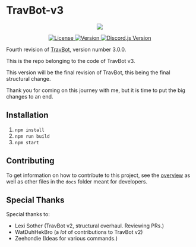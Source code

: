 # TravBot-v3

<p align="center">
	<img src="https://i.imgur.com/l2E2Tfi.png"/>
</p>
<p align="center">
	<a href="https://choosealicense.com/licenses/mit/">
		<img src="https://img.shields.io/github/license/keanuplayz/travbot-v3" alt="License">
	</a>
	<a href="https://github.com/keanuplayz/TravBot-v3/blob/master/CHANGELOG.md">
		<img src="https://img.shields.io/github/package-json/v/keanuplayz/travbot-v3" alt="Version">
	</a>
	<a href="https://discord.js.org/">
		<img src="https://img.shields.io/github/package-json/dependency-version/keanuplayz/travbot-v3/discord.js" alt="Discord.js Version">
	</a>
</p>

Fourth revision of [TravBot](https://github.com/keanuplayz/TravBot), version number 3.0.0.

This is the repo belonging to the code of TravBot v3.

This version will be the final revision of TravBot, this being the final structural change.

Thank you for coming on this journey with me, but it is time to put the big changes to an end.

## Installation

1. `npm install`
2. `npm run build`
3. `npm start`

## Contributing

To get information on how to contribute to this project, see the [overview](docs/Overview.md) as well as other files in the `docs` folder meant for developers.

## Special Thanks

Special thanks to:
- Lexi Sother (TravBot v2, structural overhaul. Reviewing PRs.)
- WatDuhHekBro (a *lot* of contributions to TravBot v2)
- Zeehondie (Ideas for various commands.)

